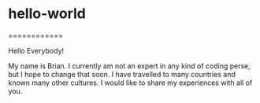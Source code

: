 # hello-world
============

Hello Everybody!

My name is Brian. I currently am not an expert in any kind of coding perse, but I hope to change that soon.
I have travelled to many countries and known many other cultures. I would like to share my experiences with all of you.
